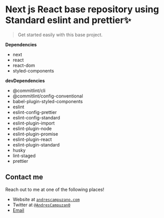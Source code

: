 # Next js React base repository using Standard eslint and prettier✨

> Get started easily with this base project.

**Dependencies**

- next
- react
- react-dom
- styled-components

**devDependencies**

- @commitlint/cli
- @commitlint/config-conventional
- babel-plugin-styled-components
- eslint
- eslint-config-prettier
- eslint-config-standard
- eslint-plugin-import
- eslint-plugin-node
- eslint-plugin-promise
- eslint-plugin-react
- eslint-plugin-standard
- husky
- lint-staged
- prettier

## Contact me

Reach out to me at one of the following places!

- Website at <a href="https://andrescampuzano.com" target="_blank">`andrescampuzano.com`</a>
- Twitter at <a href="http://twitter.com/andrescampuzan0" target="_blank">`@AndresCampuzan0`</a>
- <a href='mailto:hello@andrescampuzano.com'>Email</a>
